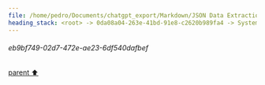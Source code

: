 ```yaml
---
file: /home/pedro/Documents/chatgpt_export/Markdown/JSON Data Extraction_ jq.md
heading_stack: <root> -> 0da08a04-263e-41bd-91e8-c2620b989fa4 -> System -> e1b93c0a-ed30-42f4-bf81-94e5d490b58b -> System -> aaa26758-0603-4c3f-95ee-b342d51f8994 -> User -> Input data -> Relevant data: -> - quality -> - duration -> - alt (title) -> - href (link) -> - img_thumb (data-thumbnail) -> - vid_thumb (data-thumbnail) -> jq query to extract relevant data in a nice new single object with the key names as per above: -> 08cbcecf-1e14-4ea3-910f-35a04d540224 -> Assistant -> aaa21fc3-afbc-44a2-ac1c-ea4b05477e07 -> User -> Input data -> Relevant data: -> - quality -> - duration -> - alt (title) -> - href (link) -> - img_thumb (data-thumbnail) -> - vid_thumb (data-thumbnail) -> jq query to extract relevant data in a nice new single object with the key names as per above: -> 49383519-faff-4971-bb2b-01c0949c193d -> Assistant -> aaa2855e-a232-48aa-8ee0-7ce52f72c15b -> User -> d2abf624-a7ba-4ed7-9fae-71eebccb5373 -> Assistant -> aaa233eb-b6ce-4038-9243-d250e75b0027 -> User -> e3ef8bdf-7ef6-4273-add9-382ab74984ec -> Assistant -> aaa2a2e0-85f8-40fa-abf0-2cc194c3b5ba -> User -> eda4f377-6caa-4c6f-aeb4-7ceb79c27e9d -> Assistant -> aaa2915e-b872-4486-9d2f-5b7045726de4 -> User -> 41009490-cce6-4664-8f6a-a0f62a387541 -> Assistant -> aaa2c724-d7b8-4ddd-848d-13eff3e7a386 -> User -> eb9bf749-02d7-472e-ae23-6df540dafbef
---
```

###### eb9bf749-02d7-472e-ae23-6df540dafbef
[parent ⬆️](#aaa2c724-d7b8-4ddd-848d-13eff3e7a386)
